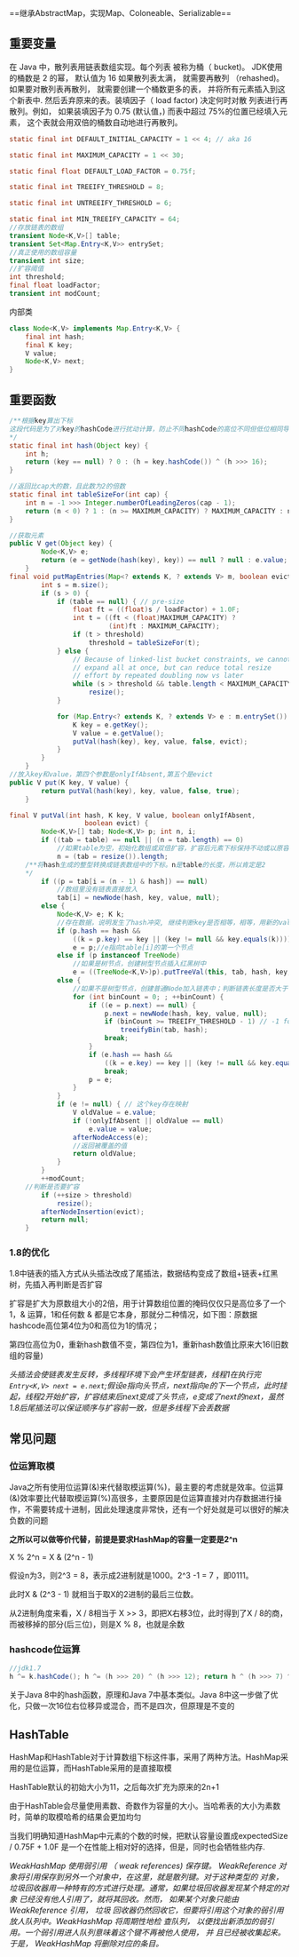 ==继承AbstractMap，实现Map、Coloneable、Serializable==

## 重要变量

在 Java 中，散列表用链表数组实现。每个列表 被称为桶（ bucket)。
JDK使用的桶数是 2 的幂， 默认值为 16
如果散列表太满， 就需要再散列 （rehashed)。如果要对散列表再散列， 就需要创建一个桶数更多的表， 并将所有元素插入到这个新表中. 然后丢弃原来的表。装填因子（ load factor) 决定何时对散 列表进行再散列。例如， 如果装填因子为 0.75 (默认值，) 而表中超过 75%的位置已经填入元素， 这个表就会用双倍的桶数自动地进行再散列。

```java
static final int DEFAULT_INITIAL_CAPACITY = 1 << 4; // aka 16

static final int MAXIMUM_CAPACITY = 1 << 30;

static final float DEFAULT_LOAD_FACTOR = 0.75f;

static final int TREEIFY_THRESHOLD = 8;

static final int UNTREEIFY_THRESHOLD = 6;

static final int MIN_TREEIFY_CAPACITY = 64;
//存放链表的数组
transient Node<K,V>[] table;
transient Set<Map.Entry<K,V>> entrySet;
//真正使用的数组容量
transient int size;
//扩容阈值
int threshold;
final float loadFactor;
transient int modCount;
```

内部类

```java
class Node<K,V> implements Map.Entry<K,V> {
    final int hash;
    final K key;
    V value;
    Node<K,V> next;
}
```

## 重要函数

```java
/**根据key算出下标
这段代码是为了对key的hashCode进行扰动计算，防止不同hashCode的高位不同但低位相同导致的hash冲突。简单点说，就是为了把高位的特征和低位的特征组合起来，降低哈希冲突的概率，也就是说，尽量做到任何一位的变化都能对最终得到的结果产生影响
*/
static final int hash(Object key) {
    int h;
    return (key == null) ? 0 : (h = key.hashCode()) ^ (h >>> 16);
}

//返回比cap大的数，且此数为2的倍数
static final int tableSizeFor(int cap) {
    int n = -1 >>> Integer.numberOfLeadingZeros(cap - 1);
    return (n < 0) ? 1 : (n >= MAXIMUM_CAPACITY) ? MAXIMUM_CAPACITY : n + 1;
}

//获取元素
public V get(Object key) {
        Node<K,V> e;
        return (e = getNode(hash(key), key)) == null ? null : e.value;
    }
final void putMapEntries(Map<? extends K, ? extends V> m, boolean evict) {
        int s = m.size();
        if (s > 0) {
            if (table == null) { // pre-size
                float ft = ((float)s / loadFactor) + 1.0F;
                int t = ((ft < (float)MAXIMUM_CAPACITY) ?
                         (int)ft : MAXIMUM_CAPACITY);
                if (t > threshold)
                    threshold = tableSizeFor(t);
            } else {
                // Because of linked-list bucket constraints, we cannot
                // expand all at once, but can reduce total resize
                // effort by repeated doubling now vs later
                while (s > threshold && table.length < MAXIMUM_CAPACITY)
                    resize();
            }

            for (Map.Entry<? extends K, ? extends V> e : m.entrySet()) {
                K key = e.getKey();
                V value = e.getValue();
                putVal(hash(key), key, value, false, evict);
            }
        }
    }
//放入key和value，第四个参数是onlyIfAbsent,第五个是evict
public V put(K key, V value) {
        return putVal(hash(key), key, value, false, true);
    }

final V putVal(int hash, K key, V value, boolean onlyIfAbsent,
                   boolean evict) {
        Node<K,V>[] tab; Node<K,V> p; int n, i;
        if ((tab = table) == null || (n = tab.length) == 0)
            //如果table为空，初始化数组或双倍扩容，扩容后元素下标保持不动或以原容量的大小偏移
            n = (tab = resize()).length;
    /**将hash生成的整型转换成链表数组中的下标。n是table的长度，所以肯定是2		的倍数，那么n-1肯定是奇数。因为奇数的高位肯定是0，这样与hash做与运算		就相当于取模运算。又因为hash的高位无论如何都会变成0，所以hash高位不影		响下标，所以容易造成hash冲突，需要进行hash分散算法。
    */
        if ((p = tab[i = (n - 1) & hash]) == null)
            //数组里没有链表直接放入
            tab[i] = newNode(hash, key, value, null);
        else {
            Node<K,V> e; K k;
            //存在数据，说明发生了hash冲突, 继续判断key是否相等，相等，用新的value替换原数据
            if (p.hash == hash &&
                ((k = p.key) == key || (key != null && key.equals(k))))
                e = p;//e指向table[i]的第一个节点
            else if (p instanceof TreeNode)
                //如果是树节点，创建树型节点插入红黑树中
                e = ((TreeNode<K,V>)p).putTreeVal(this, tab, hash, key, value);
            else {
                //如果不是树型节点，创建普通Node加入链表中；判断链表长度是否大于 8， 大于的话链表转换为红黑树
                for (int binCount = 0; ; ++binCount) {
                    if ((e = p.next) == null) {
                        p.next = newNode(hash, key, value, null);
                        if (binCount >= TREEIFY_THRESHOLD - 1) // -1 for 1st
                            treeifyBin(tab, hash);
                        break;
                    }
                    if (e.hash == hash &&
                        ((k = e.key) == key || (key != null && key.equals(k))))
                        break;
                    p = e;
                }
            }
            if (e != null) { // 这个key存在映射
                V oldValue = e.value;
                if (!onlyIfAbsent || oldValue == null)
                    e.value = value;
                afterNodeAccess(e);
                //返回被覆盖的值
                return oldValue;
            }
        }
        ++modCount;
    //判断是否要扩容
        if (++size > threshold)
            resize();
        afterNodeInsertion(evict);
        return null;
    }
```

### 1.8的优化

1.8中链表的插入方式从头插法改成了尾插法，数据结构变成了数组+链表+红黑树，先插入再判断是否扩容

扩容是扩大为原数组大小的2倍，用于计算数组位置的掩码仅仅只是高位多了一个1，& 运算，1和任何数 & 都是它本身，那就分二种情况，如下图：原数据hashcode高位第4位为0和高位为1的情况；

第四位高位为0，重新hash数值不变，第四位为1，重新hash数值比原来大16(旧数组的容量)

*头插法会使链表发生反转，多线程环境下会产生环型链表，线程1在执行完`Entry<K,V> next = e.next`;假设e指向头节点，next指向e的下一个节点，此时挂起，线程2开始扩容，扩容结束后next变成了头节点，e变成了next的next，虽然1.8后尾插法可以保证顺序与扩容前一致，但是多线程下会丢数据*

## 常见问题

### 位运算取模

Java之所有使用位运算(&)来代替取模运算(%)，最主要的考虑就是效率。位运算(&)效率要比代替取模运算(%)高很多，主要原因是位运算直接对内存数据进行操作，不需要转成十进制，因此处理速度非常快，还有一个好处就是可以很好的解决负数的问题

**之所以可以做等价代替，前提是要求HashMap的容量一定要是2^n**

X % 2^n  =  X & (2^n - 1)

假设n为3，则2^3 = 8，表示成2进制就是1000。2^3 -1 = 7 ，即0111。

此时X & (2^3 - 1) 就相当于取X的2进制的最后三位数。

从2进制角度来看，X / 8相当于 X >> 3，即把X右移3位，此时得到了X / 8的商，而被移掉的部分(后三位)，则是X % 8，也就是余数

### hashcode位运算

```java
//jdk1.7
h ^= k.hashCode(); h ^= (h >>> 20) ^ (h >>> 12); return h ^ (h >>> 7) ^ (h >>> 4);
```

关于Java 8中的hash函数，原理和Java 7中基本类似。Java 8中这一步做了优化，只做一次16位右位移异或混合，而不是四次，但原理是不变的

## HashTable

HashMap和HashTable对于计算数组下标这件事，采用了两种方法。HashMap采用的是位运算，而HashTable采用的是直接取模

HashTable默认的初始大小为11，之后每次扩充为原来的2n+1

由于HashTable会尽量使用素数、奇数作为容量的大小。当哈希表的大小为素数时，简单的取模哈希的结果会更加均匀

当我们明确知道HashMap中元素的个数的时候，把默认容量设置成expectedSize / 0.75F + 1.0F 是一个在性能上相对好的选择，但是，同时也会牺牲些内存.

*WeakHashMap 使用弱引用 （ weak references) 保存键。 WeakReference 对象将引用保存到另外一个对象中，在这里，就是散列键。对于这种类型的 对象，垃圾回收器用一种特有的方式进行处理。通常，如果垃圾回收器发现某个特定的对象 已经没有他人引用了，就将其回收。然而， 如果某个对象只能由 WeakReference 引用， 垃圾 回收器仍然回收它，但要将引用这个对象的弱引用放人队列中。WeakHashMap 将周期性地检 查队列， 以便找出新添加的弱引用。一个弱引用进人队列意味着这个键不再被他人使用， 并 且已经被收集起来。于是， WeakHashMap 将删除对应的条目。*

 
